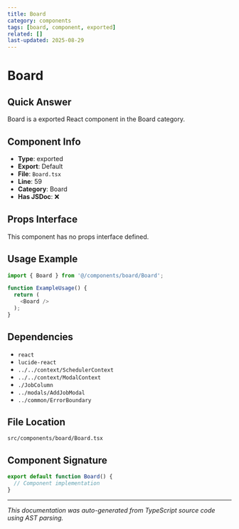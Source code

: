 ```yaml
---
title: Board
category: components
tags: [board, component, exported]
related: []
last-updated: 2025-08-29
---
```


# Board

## Quick Answer
Board is a exported React component in the Board category.

## Component Info

- **Type**: exported
- **Export**: Default
- **File**: `Board.tsx`
- **Line**: 59
- **Category**: Board
- **Has JSDoc**: ❌

## Props Interface

This component has no props interface defined.

## Usage Example

```typescript
import { Board } from '@/components/board/Board';

function ExampleUsage() {
  return (
    <Board />
  );
}
```

## Dependencies


- `react`
- `lucide-react`
- `../../context/SchedulerContext`
- `../../context/ModalContext`
- `./JobColumn`
- `../modals/AddJobModal`
- `../common/ErrorBoundary`


## File Location

`src/components/board/Board.tsx`

## Component Signature

```typescript
export default function Board() { 
  // Component implementation
}
```

---

*This documentation was auto-generated from TypeScript source code using AST parsing.*